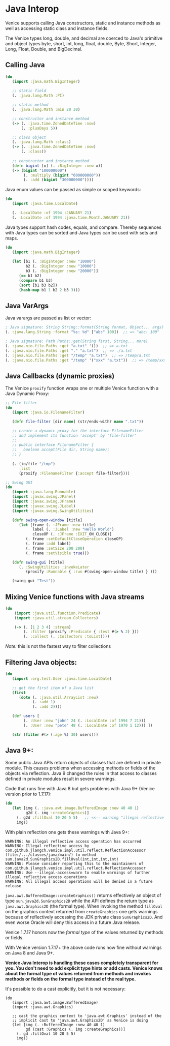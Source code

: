 # Java Interop

Venice supports calling Java constructors, static and instance methods as well as 
accessing static class and instance fields. 

The Venice types long, double, and decimal are coerced to Java's primitive and
object types byte, short, int, long, float, double, Byte, Short, Integer, Long, 
Float, Double, and BigDecimal.


## Calling Java

```clojure
(do
   (import :java.math.BigInteger)
   
   ;; static field
   (. :java.lang.Math :PI)

   ;; static method
   (. :java.lang.Math :min 20 30)

   ;; constructor and instance method
   (-> (. :java.time.ZonedDateTime :now) 
       (. :plusDays 5))

   ;; class object
   (. :java.lang.Math :class)
   (-> (. :java.time.ZonedDateTime :now) 
       (. :class))
       
   ;; constructor and instance method
   (defn bigint [x] (. :BigInteger :new x))
   (-> (bigint "100000000")
        (. :multiply (bigint "600000000"))
        (. :add (bigint "300000000"))))
```


Java enum values can be passed as simple or scoped keywords:

```clojure
(do
   (import :java.time.LocalDate)

   (. :LocalDate :of 1994 :JANUARY 21)   
   (. :LocalDate :of 1994 :java.time.Month.JANUARY 21))
```


Java types support hash codes, equals, and compare. Thereby sequences with Java types
can be sorted and Java types can be used with sets and maps.

```clojure
(do
   (import :java.math.BigInteger)
   
   (let [b1 (. :BigInteger :new "10000")
         b2 (. :BigInteger :new "10000")
         b3 (. :BigInteger :new "20000")] 
      (== b1 b2)
      (compare b1 b3)
      (sort [b1 b3 b2])
      (hash-map b1 1 b2 2 b3 3)))
```


## Java VarArgs

Java varargs are passed as list or vector:

```clojure
; Java signature: String String::format(String format, Object... args)
(. :java.lang.String :format "%s: %d" ["abc" 100])  ;; => "abc: 100"

; Java signature: Path Paths::get(String first, String... more)
(. :java.nio.file.Paths :get "a.txt" '())  ;; => a.txt
(. :java.nio.file.Paths :get "." "a.txt")  ;; => ./a.txt
(. :java.nio.file.Paths :get "/temp" "a.txt")  ;; => /temp/a.txt
(. :java.nio.file.Paths :get "/temp" '("xxx" "a.txt"))  ;; => /temp/xxx/a.txt
```


## Java Callbacks (dynamic proxies)

The Venice `proxify` function wraps one or multiple Venice function with 
a Java Dynamic Proxy:

```clojure
;; File filter
(do
   (import :java.io.FilenameFilter)

   (defn file-filter [dir name] (str/ends-with? name ".txt"))

   ;; create a dynamic proxy for the interface FilenameFilter
   ;; and implement its function 'accept' by 'file-filter'
   ;;
   ;; public interface FilenameFilter {
   ;;   boolean accept(File dir, String name);
   ;; }
   
   (. (io/file "/tmp") 
      :list 
      (proxify :FilenameFilter {:accept file-filter})))
```


```clojure
;; Swing GUI
(do
   (import :java.lang.Runnable)
   (import :javax.swing.JPanel)
   (import :javax.swing.JFrame)
   (import :javax.swing.JLabel)
   (import :javax.swing.SwingUtilities)

   (defn swing-open-window [title]
      (let [frame (. :JFrame :new title)
            label (. :JLabel :new "Hello World")
            closeOP (. :JFrame :EXIT_ON_CLOSE)]
         (. frame :setDefaultCloseOperation closeOP)
         (. frame :add label)
         (. frame :setSize 200 200)
         (. frame :setVisible true)))

   (defn swing-gui [title]
      (. :SwingUtilities :invokeLater
         (proxify :Runnable { :run #(swing-open-window title) } )))

   (swing-gui "Test"))
```


## Mixing Venice functions with Java streams

```clojure
(do
    (import :java.util.function.Predicate)
    (import :java.util.stream.Collectors)

    (-> (. [1 2 3 4] :stream)
        (. :filter (proxify :Predicate { :test #(> % 2) }))
        (. :collect (. :Collectors :toList))))
```

_Note:_  this is not the fastest way to filter collections


## Filtering Java objects:

```clojure
(do
   (import :org.test.User :java.time.LocalDate)

   ;; get the first item of a Java list
   (first
      (doto (. :java.util.ArrayList :new)
            (. :add 1)
            (. :add 2))))

   (def users [
        (. :User :new "john" 24 (. :LocalDate :of 1994 7 21)))
        (. :User :new "pete" 48 (. :LocalDate :of 1970 1 12))) ])

   (str (filter #(> (:age %) 30) users)))
```



## Java 9+:

Some public Java APIs return objects of classes that are defined in private module. This 
causes problems when accessing methods or fields of the objects via reflection. Java 9 
changed the rules in that access to classes defined in private modules
result in severe warnings. 

Code that runs fine with Java 8 but gets problems with Java 9+ (Venice version prior to 1.7.17):

```clojure
(do
   (let [img (. :java.awt.image.BufferedImage :new 40 40 1) 
         g2d (. img :createGraphics)]
     (. g2d :fillOval 10 20 5 5)   ;; <<-- warning "illegal reflective access"
     img))
```

With plain reflection one gets these warnings with Java 9+:

```text
WARNING: An illegal reflective access operation has occurred
WARNING: Illegal reflective access by com.github.jlangch.venice.impl.util.reflect.ReflectionAccessor (file:/.../classes/java/main/) to method sun.java2d.SunGraphics2D.fillOval(int,int,int,int)
WARNING: Please consider reporting this to the maintainers of com.github.jlangch.venice.impl.util.reflect.ReflectionAccessor
WARNING: Use --illegal-access=warn to enable warnings of further illegal reflective access operations
WARNING: All illegal access operations will be denied in a future release
```

`java.awt.BufferedImage::createGraphics()` returns effectively an object of type 
`sun.java2d.SunGraphics2D` while the API defines the return type as `java.awt.Graphics2D` 
(the formal type). When invoking the method `fillOval` on the graphics context 
returned from `createGraphics` one gets warnings because of reflectively accessing the 
JDK private class `SunGraphics2D`. And even worse Oracle will deny this access in 
a future Java release.

Venice 1.7.17 honors now the  _formal type_  of the values returned by methods or fields.

With Venice version 1.7.17+ the above code runs now fine without warnings on Java 8 and Java 9+.

**Venice Java Interop is handling these cases completely transparent for you. You don't need to add**
**explicit type hints or add casts. Venice knows about the formal type of values returned from**
**methods and invokes methods or fields on the formal type instead of the real type.**


It's possible to do a cast explicitly, but it is not necessary:

```
(do
   (import :java.awt.image.BufferedImage)
   (import :java.awt.Graphics)

   ;; cast the graphics context to 'java.awt.Graphics' instead of the 
   ;; implicit cast to 'java.awt.Graphics2D' as Venice is doing
   (let [img (. :BufferedImage :new 40 40 1)
         gd (cast :Graphics (. img :createGraphics))]
     (. gd :fillOval 10 20 5 5)
     img))
```
